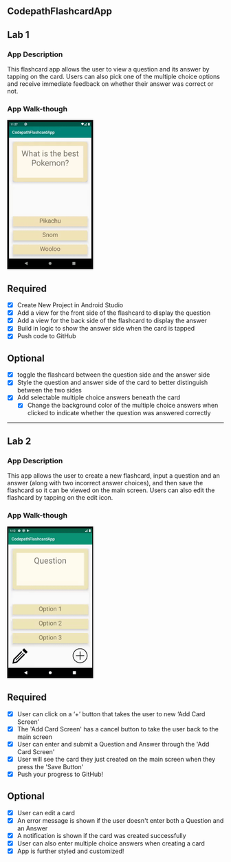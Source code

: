 ## CodepathFlashcardApp

## Lab 1

### App Description
This flashcard app allows the user to view a question and its answer by tapping on the card. Users can also pick one of the multiple choice options and receive immediate feedback on whether their answer was correct or not.

### App Walk-though

<img src="https://github.com/tiffkchang/CodepathFlashcardApp/blob/main/Demo%20Gifs/CodepathFlashcardAppLab1Gif2.gif" width=200><br>


## Required
- [x] Create New Project in Android Studio
- [x] Add a view for the front side of the flashcard to display the question
- [x] Add a view for the back side of the flashcard to display the answer
- [x] Build in logic to show the answer side when the card is tapped
- [x] Push code to GitHub
## Optional
- [x] toggle the flashcard between the question side and the answer side
- [x] Style the question and answer side of the card to better distinguish between the two sides
- [x] Add selectable multiple choice answers beneath the card
   - [x] Change the background color of the multiple choice answers when clicked to indicate whether the question was answered correctly

------------

## Lab 2

### App Description
This app allows the user to create a new flashcard, input a question and an answer (along with two incorrect answer choices), and then save the flashcard so it can be viewed on the main screen. Users can also edit the flashcard by tapping on the edit icon.

### App Walk-though

<img src="https://github.com/tiffkchang/CodepathFlashcardApp/blob/main/Demo%20Gifs/CodepathFlashcardAppLab2Gif3.gif" width=200><br>

## Required
- [x] User can click on a ‘+’ button that takes the user to new ‘Add Card Screen’
- [x] The 'Add Card Screen' has a cancel button to take the user back to the main screen
- [x] User can enter and submit a Question and Answer through the 'Add Card Screen'
- [x] User will see the card they just created on the main screen when they press the 'Save Button'
- [x] Push your progress to GitHub!

## Optional
- [x] User can edit a card
- [x] An error message is shown if the user doesn't enter both a Question and an Answer
- [x] A notification is shown if the card was created successfully
- [x] User can also enter multiple choice answers when creating a card
- [x] App is further styled and customized!
